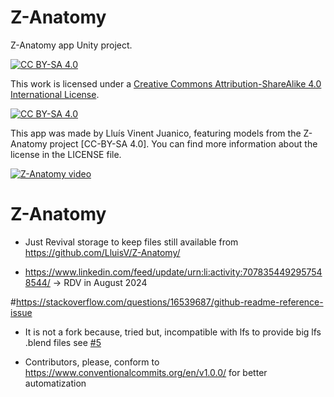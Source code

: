 # Z-Anatomy
Z-Anatomy app Unity project.

[![CC BY-SA 4.0][cc-by-sa-shield]][cc-by-sa]

This work is licensed under a
[Creative Commons Attribution-ShareAlike 4.0 International License][cc-by-sa].

[![CC BY-SA 4.0][cc-by-sa-image]][cc-by-sa]

[cc-by-sa]: http://creativecommons.org/licenses/by-sa/4.0/
[cc-by-sa-image]: https://licensebuttons.net/l/by-sa/4.0/88x31.png
[cc-by-sa-shield]: https://img.shields.io/badge/License-CC%20BY--SA%204.0-lightgrey.svg

This app was made by Lluís Vinent Juanico, featuring models from the Z-Anatomy project [CC-BY-SA 4.0].
You can find more information about the license in the LICENSE file.

[![Z-Anatomy video](https://img.youtube.com/vi/h6NNGB-_cSY/0.jpg)](https://www.youtube.com/watch?v=h6NNGB-_cSY)

# Z-Anatomy
- Just Revival storage to keep files still available from https://github.com/LluisV/Z-Anatomy/ 

- https://www.linkedin.com/feed/update/urn:li:activity:7078354492957548544/ -> RDV in August 2024

#https://stackoverflow.com/questions/16539687/github-readme-reference-issue
- It is not a fork because, tried but, incompatible with lfs to provide big lfs .blend files see [#5](/../../issues/5)

- Contributors, please, conform to https://www.conventionalcommits.org/en/v1.0.0/ for better automatization
